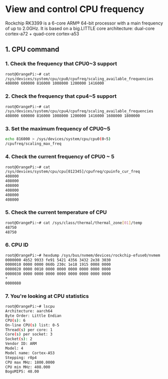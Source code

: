 # View and control CPU frequency

Rockchip RK3399 is a 6-core ARM® 64-bit processor with a main frequency of up to
2.0GHz. It is based on a big.LITTLE core architecture: dual-core cortex-a72 +
quad-core cortex-a53

## 1. CPU command


### 1. Check the frequency that CPU0~3 support

```bash
root@OrangePi:~# cat
/sys/devices/system/cpu/cpu0/cpufreq/scaling_available_frequencies
408000 600000 816000 1008000 1200000 1416000
```

### 2. Check the frequency that cpu4~5 support

```bash
root@OrangePi:~# cat
/sys/devices/system/cpu/cpu4/cpufreq/scaling_available_frequencies
408000 600000 816000 1008000 1200000 1416000 1608000 1800000
```

### 3. Set the maximum frequency of CPU0~5

```bash
echo 816000 > /sys/devices/system/cpu/cpu0(0~5)
/cpufreq/scaling_max_freq
```

### 4. Check the current frequency of CPU0 ~ 5

```bash
root@OrangePi:~# cat
/sys/devices/system/cpu/cpu[012345]/cpufreq/cpuinfo_cur_freq
408000
408000
408000
408000
408000
408000
```

### 5. Check the current temperature of CPU

```bash
root@OrangePi:~# cat /sys/class/thermal/thermal_zone[01]/temp
48750
48750
```

### 6. CPU ID

```bash
root@OrangePi:~# hexdump /sys/bus/nvmem/devices/rockchip-efuse0/nvmem
0000000 4b52 9933 fe91 5421 4356 3432 2e38 3030
0000010 0000 0000 060b 230c 1e18 1915 0008 0000
0000020 0000 0010 0000 0000 0000 0000 0000 0000
0000030 0000 0000 0000 0000 0000 0000 0000 0000
*
0000080
```

### 7. You're looking at CPU statistics

```bash
root@OrangePi:~# lscpu
Architecture: aarch64
Byte Order: Little Endian
CPU(s): 6
On-line CPU(s) list: 0-5
Thread(s) per core: 1
Core(s) per socket: 3
Socket(s): 2
Vendor ID: ARM
Model: 4
Model name: Cortex-A53
Stepping: r0p4
CPU max MHz: 1800.0000
CPU min MHz: 408.000
BogoMIPS: 48.00
```